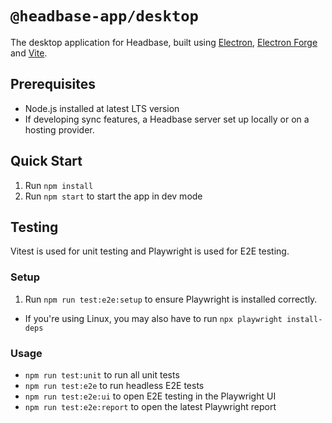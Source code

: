 # `@headbase-app/desktop`

The desktop application for Headbase, built using [Electron](https://www.electronjs.org), [Electron Forge](https://www.electronforge.io) and [Vite](https://www.electronforge.io/config/plugins/vite).

## Prerequisites
- Node.js installed at latest LTS version
- If developing sync features, a Headbase server set up locally or on a hosting provider.

## Quick Start
1. Run `npm install`
2. Run `npm start` to start the app in dev mode

## Testing
Vitest is used for unit testing and Playwright is used for E2E testing.

### Setup
1. Run `npm run test:e2e:setup` to ensure Playwright is installed correctly.
  - If you're using Linux, you may also have to run `npx playwright install-deps`

### Usage
- `npm run test:unit` to run all unit tests
- `npm run test:e2e` to run headless E2E tests
- `npm run test:e2e:ui` to open E2E testing in the Playwright UI
- `npm run test:e2e:report` to open the latest Playwright report
